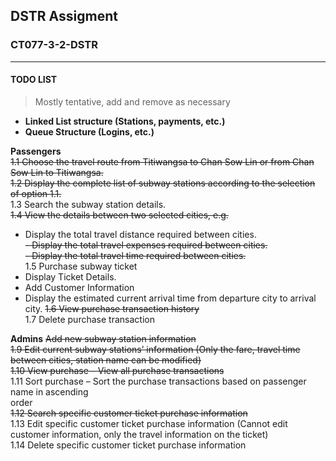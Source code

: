 ## DSTR Assigment
### CT077-3-2-DSTR
------------------------
#### TODO LIST
> Mostly tentative, add and remove as necessary

- **Linked List structure (Stations, payments, etc.)**
- **Queue Structure (Logins, etc.)**

**Passengers**  
~~1.1 Choose the travel route from Titiwangsa to Chan Sow Lin or from Chan Sow Lin to Titiwangsa.~~  
~~1.2 Display the complete list of subway stations according to the selection of option 1.1.~~  
1.3 Search the subway station details.  
~~1.4 View the details between two selected cities, e.g.~~  
- Display the total travel distance required between cities.  
~~- Display the total travel expenses required between cities.~~  
~~- Display the total travel time required between cities.~~  
1.5 Purchase subway ticket  
- Display Ticket Details.  
- Add Customer Information  
- Display the estimated current arrival time from departure city to arrival city.
~~1.6 View purchase transaction history~~  
1.7 Delete purchase transaction  

**Admins**
~~Add new subway station information~~  
~~1.9 Edit current subway stations’ information (Only the fare, travel time between cities, station name can be modified)~~  
~~1.10 View purchase – View all purchase transactions~~  
1.11 Sort purchase – Sort the purchase transactions based on passenger name in ascending  
order  
~~1.12 Search specific customer ticket purchase information~~  
1.13 Edit specific customer ticket purchase information (Cannot edit customer information, only the travel information on the ticket)  
1.14 Delete specific customer ticket purchase information  